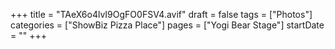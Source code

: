 +++
title = "TAeX6o4lvI9OgFO0FSV4.avif"
draft = false
tags = ["Photos"]
categories = ["ShowBiz Pizza Place"]
pages = ["Yogi Bear Stage"]
startDate = ""
+++
